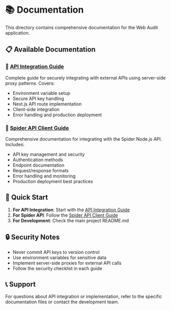 # 📚 Documentation

This directory contains comprehensive documentation for the Web Audit application.

## 📋 Available Documentation

### 🔐 [API Integration Guide](./API-INTEGRATION-GUIDE.md)
Complete guide for securely integrating with external APIs using server-side proxy patterns. Covers:
- Environment variable setup
- Secure API key handling
- Next.js API route implementation
- Client-side integration
- Error handling and production deployment

### 🚀 [Spider API Client Guide](./SPIDER-API-CLIENT-GUIDE.md)
Comprehensive documentation for integrating with the Spider Node.js API. Includes:
- API key management and security
- Authentication methods
- Endpoint documentation
- Request/response formats
- Error handling and monitoring
- Production deployment best practices

## 🎯 Quick Start

1. **For API Integration**: Start with the [API Integration Guide](./API-INTEGRATION-GUIDE.md)
2. **For Spider API**: Follow the [Spider API Client Guide](./SPIDER-API-CLIENT-GUIDE.md)
3. **For Development**: Check the main project README.md

## 🔒 Security Notes

- Never commit API keys to version control
- Use environment variables for sensitive data
- Implement server-side proxies for external API calls
- Follow the security checklist in each guide

## 📞 Support

For questions about API integration or implementation, refer to the specific documentation files or contact the development team.

